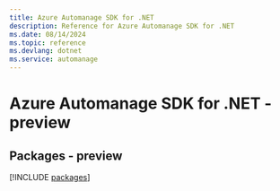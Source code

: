 ```yaml
---
title: Azure Automanage SDK for .NET
description: Reference for Azure Automanage SDK for .NET
ms.date: 08/14/2024
ms.topic: reference
ms.devlang: dotnet
ms.service: automanage
---
```

# Azure Automanage SDK for .NET - preview
## Packages - preview
[!INCLUDE [packages](automanage-index.md)]